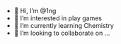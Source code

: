 - 👋 Hi, I’m @1ng
- 👀 I’m interested in play games
- 🌱 I’m currently learning Chemistry
- 💞️ I’m looking to collaborate on ...

<!---
Alphria/Alphria is a ✨ special ✨ repository because its `README.md` (this file) appears on your GitHub profile.
You can click the Preview link to take a look at your changes.
--->
